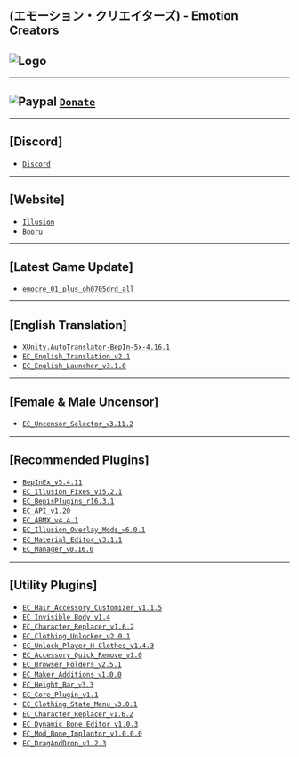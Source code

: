 (エモーション・クリエイターズ) - Emotion Creators
--

![Logo](https://i.imgur.com/h7vJ6Kj.png")
--

---
![Paypal](https://i.imgur.com/3V57ymK.png") [`Donate`](https://paypal.me/PastebinSupport?locale.x=en_US)
--

---
**[Discord]**
--
- [`Discord`](https://discord.gg/hevygx6)

---
**[Website]**
--
- [`Illusion`](http://www.illusion.jp/preview/emocre/index.php)
- [`Booru`](https://www.patreon.com/posts/30803118)

---
**[Latest Game Update]**
--
- [`emocre_01_plus_oh0705drd_all`](https://mega.nz/#!ENAmUQSD!oNhEnvwDJeFaPNLyaQPfS3y5R_wyupBkAW6tk_Ox4RA)

---
**[English Translation]**
--
- [`XUnity.AutoTranslator-BepIn-5x-4.16.1`](https://github.com/bbepis/XUnity.AutoTranslator/releases)
- [`EC_English_Translation_v2.1`](https://www.patreon.com/posts/26682716)
- [`EC_English_Launcher_v3.1.0`](https://github.com/IllusionMods/IllusionLaunchers/releases)

---
**[Female & Male Uncensor]**
--
- [`EC_Uncensor_Selector_ᴠ3.11.2`](https://www.patreon.com/posts/uncensorselector-50596398)

---
**[Recommended Plugins]**
--
- [`BepInEx_v5.4.11`](https://github.com/BepInEx/BepInEx/releases)
- [`EC_Illusion_Fixes_v15.2.1`](https://github.com/IllusionMods/IllusionFixes/releases)
- [`EC_BepisPlugins_r16.3.1`](https://github.com/IllusionMods/BepisPlugins/releases) 
- [`EC_API_v1.20`](https://github.com/IllusionMods/IllusionModdingAPI/releases)
- [`EC_ABMX_v4.4.1`](https://github.com/ManlyMarco/ABMX/releases)
- [`EC_Illusion_Overlay_Mods_ᴠ6.0.1`](https://github.com/ManlyMarco/Illusion-Overlay-Mods/releases/) 
- [`EC_Material_Editor_v3.1.1`](https://www.patreon.com/posts/materialeditor-1-51454810)
- [`EC_Manager_ᴠ0.16.0`](https://github.com/IllusionMods/KKManager/releases)

---
**[Utility Plugins]**
--
- [`EC_Hair_Accessory_Customizer_v1.1.5`](https://www.patreon.com/posts/37997119)
- [`EC_Invisible_Body_v1.4`](https://www.patreon.com/posts/28424780)
- [`EC_Character_Replacer_v1.6.2`](https://github.com/IllusionMods/CharacterReplacer/releases)
- [`EC_Clothing_Unlocker_v2.0.1`](https://www.patreon.com/posts/38000702)
- [`EC_Unlock_Player_H-Clothes_v1.4.3`](https://github.com/Mantas-2155X/UnlockPlayerHClothes/releases)
- [`EC_Accessory_Quick_Remove_v1.0`](https://www.patreon.com/posts/46832511)
- [`EC_Browser_Folders_ᴠ2.5.1`](https://www.patreon.com/posts/40644638)
- [`EC_Maker_Additions_ᴠ1.0.0`](https://github.com/Mantas-2155X/MakerAdditions)
- [`EC_Height_Bar_ᴠ3.3`](https://www.patreon.com/posts/35859949)
- [`EC_Core_Plugin_v1.1`](https://github.com/ManlyMarco/EC_CorePlugins)
- [`EC_Clothing_State_Menu_ᴠ3.0.1`](https://www.patreon.com/posts/37378336)
- [`EC_Character_Replacer_ᴠ1.6.2`](https://github.com/IllusionMods/CharacterReplacer/releases)
- [`EC_Dynamic_Bone_Editor_v1.0.3`](https://www.patreon.com/posts/48134621)
- [`EC_Mod_Bone_Implantor_v1.0.0.0`](https://github.com/IllusionMods/ModBoneImplantor)
- [`EC_DragAndDrop_v1.2.3`](https://github.com/IllusionMods/DragAndDrop)
